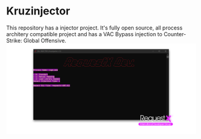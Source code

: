 # Kruzinjector
This repository has a injector project. It's fully open source, all process architery compatible project and has a VAC Bypass injection to Counter-Strike: Global Offensive.
![Image of RequestX International Developer Group on Discord](https://github.com/Kruziikrel1/Kruzinjector/blob/main/thumbnail.png)
